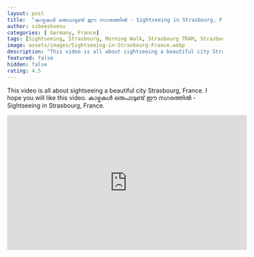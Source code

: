 ```yaml
---
layout: post
title:  "കാഴ്ചകൾ ഒരുപാടുണ്ട് ഈ നഗരത്തിൽ - Sightseeing in Strasbourg, France"
author: sibeeshvenu
categories: [ Germany, France]
tags: [Sightseeing, Strasbourg, Morning Walk, Strasbourg TRAM, Strasbourg Public Transport, Alsace, France, Historical City in France, History France, Beautiful Nature, Malayalam, Sibeesh Passion, Njan Oru Malayali, ഞാൻ ഒരു മലയാളി, Germaniyile Nalukal, Germany, Malayali in Germany, Indians in Germany, Keralite in Germany, Malayalees in Germany, Malayali in France, sibeeshpassion.com, sibeeshvenu.com]
image: assets/images/Sightseeing-in-Strasbourg-France.webp
description: "This video is all about sightseeing a beautiful city Strasbourg, France. I hope you will like this video. കാഴ്ചകൾ ഒരുപാടുണ്ട് ഈ നഗരത്തിൽ - Sightseeing in Strasbourg, France."
featured: false
hidden: false
rating: 4.5
---
```


This video is all about sightseeing a beautiful city Strasbourg, France. I hope you will like this video. കാഴ്ചകൾ ഒരുപാടുണ്ട് ഈ നഗരത്തിൽ - Sightseeing in Strasbourg, France.

<iframe width="560" height="315" src="https://www.youtube.com/embed/Lx0A4qU-rAg" frameborder="0" allow="accelerometer; autoplay; encrypted-media; gyroscope; picture-in-picture" allowfullscreen></iframe>
